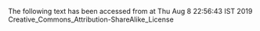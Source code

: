 The following text has been accessed from at Thu Aug 8 22:56:43 IST 2019
Creative_Commons_Attribution-ShareAlike_License
